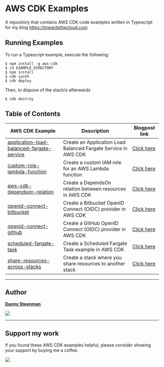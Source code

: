 # AWS CDK Examples

A repository that contains AWS CDK code examples written in Typescript for my blog https://towardsthecloud.com

## Running Examples

To run a Typescript example, execute the following:

```
$ npm install -g aws-cdk
$ cd EXAMPLE_DIRECTORY
$ npm install
$ cdk synth
$ cdk deploy
```

Then, to dispose of the stack/s afterwards

```
$ cdk destroy
```

## Table of Contents

| AWS CDK Example                                                                                    | Description                                                    | Blogpost link                                                                               |
| -------------------------------------------------------------------------------------------------- | -------------------------------------------------------------- | ------------------------------------------------------------------------------------------- |
| [application-load-balanced-fargate-service](./application-load-balanced-fargate-service/README.md) | Create an Application Load Balanced Fargate Service in AWS CDK | [Click here](https://towardsthecloud.com/aws-cdk-application-load-balanced-fargate-service) |
| [custom-role-lambda-function](./custom-role-lambda-function/README.md)                             | Create a custom IAM role for an AWS Lambda function            | [Click here](https://towardsthecloud.com/aws-cdk-custom-role-lambda-function)               |
| [aws-cdk-dependson-relation](./custom-role-lambda-function/README.md)                              | Create a DependsOn relation between resources in AWS CDK       | [Click here](https://towardsthecloud.com/aws-cdk-dependson-relation)                        |
| [openid-connect-bitbucket](./openid-connect-bitbucket/README.md)                                   | Create a Bitbucket OpenID Connect (OIDC) provider in AWS CDK   | [Click here](https://towardsthecloud.com/aws-cdk-openid-connect-bitbucket)                  |
| [openid-connect-github](./openid-connect-github/README.md)                                         | Create a GitHub OpenID Connect (OIDC) provider in AWS CDK      | [Click here](https://towardsthecloud.com/aws-cdk-openid-connect-github)                     |
| [scheduled-fargate-task](./scheduled-fargate-task/README.md)                                       | Create a Scheduled Fargate Task example in AWS CDK             | [Click here](https://towardsthecloud.com/aws-cdk-scheduled-fargate-task)                    |
| [share-resources-across-stacks](./share-resources-across-stacks/README.md)                         | Create a stack where you share resources to another stack      | [Click here](https://towardsthecloud.com/share-resources-across-stacks-aws-cdk)             |

---

## Author

**[Danny Steenman](https://github.com/dannysteenman)**

<p align="left">
  <a href="https://twitter.com/dannysteenman"><img src="https://img.shields.io/twitter/follow/dannysteenman?label=%40dannysteenman&style=social"></a>
</p>

---

## Support my work

If you found these AWS CDK examples helpful, please consider showing your support by buying me a coffee.

<a href="https://www.buymeacoffee.com/dannysteenman" target="_blank"><img src="https://img.buymeacoffee.com/button-api/?text=Buy me a coffee&emoji=&slug=dannysteenman&button_colour=FFDD00&font_colour=000000&font_family=Cookie&outline_colour=000000&coffee_colour=ffffff"></a>